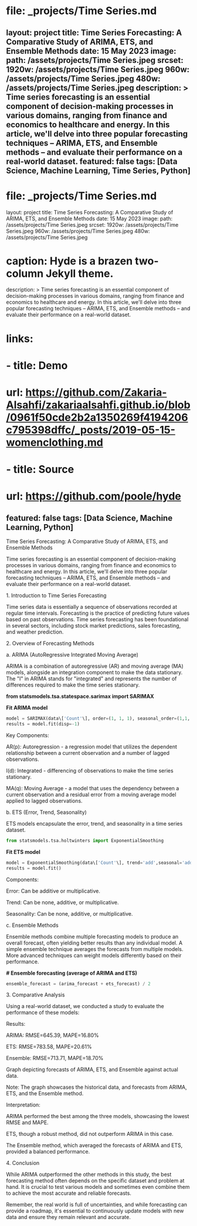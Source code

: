 
# file: _projects/Time Series.md
layout:      project
title:       Time Series Forecasting: A Comparative Study of ARIMA, ETS, and Ensemble Methods
date:        15 May 2023
image:
  path:       /assets/projects/Time Series.jpeg
  srcset:
    1920w:   /assets/projects/Time Series.jpeg
    960w:    /assets/projects/Time Series.jpeg
    480w:    /assets/projects/Time Series.jpeg
description: >
              Time series forecasting is an essential component of decision-making processes in various domains, ranging from finance and economics to healthcare and energy. 
              In this article, we'll delve into three popular forecasting techniques – ARIMA, ETS, and Ensemble methods – and evaluate their performance on a real-world dataset.
featured:    false
tags: [Data Science, Machine Learning, Time Series, Python]
---
# file: _projects/Time Series.md
layout:      project
title:       Time Series Forecasting: A Comparative Study of ARIMA, ETS, and Ensemble Methods
date:        15 May 2023
image:
  path:       /assets/projects/Time Series.jpeg
  srcset:
    1920w:   /assets/projects/Time Series.jpeg
    960w:    /assets/projects/Time Series.jpeg
    480w:    /assets/projects/Time Series.jpeg
# caption:     Hyde is a brazen two-column Jekyll theme.
description: >
              Time series forecasting is an essential component of decision-making processes in various domains, ranging from finance and economics to healthcare and energy. 
              In this article, we'll delve into three popular forecasting techniques – ARIMA, ETS, and Ensemble methods – and evaluate their performance on a real-world dataset.
# links:
#  - title:   Demo
 #   url:     https://github.com/Zakaria-Alsahfi/zakariaalsahfi.github.io/blob/0961f50cde2b2a1350269f4194206c795398dffc/_posts/2019-05-15-womenclothing.md
#  - title:   Source
 #   url:     https://github.com/poole/hyde
featured:    false
tags: [Data Science, Machine Learning, Python]
---
Time Series Forecasting: A Comparative Study of ARIMA, ETS, and Ensemble
Methods

Time series forecasting is an essential component of decision-making
processes in various domains, ranging from finance and economics to
healthcare and energy. In this article, we'll delve into three popular
forecasting techniques – ARIMA, ETS, and Ensemble methods – and evaluate
their performance on a real-world dataset.

1\. Introduction to Time Series Forecasting

Time series data is essentially a sequence of observations recorded at
regular time intervals. Forecasting is the practice of predicting future
values based on past observations. Time series forecasting has been
foundational in several sectors, including stock market predictions,
sales forecasting, and weather prediction.

2\. Overview of Forecasting Methods

a\. ARIMA (AutoRegressive Integrated Moving Average)

ARIMA is a combination of autoregressive (AR) and moving average (MA)
models, alongside an integration component to make the data stationary.
The "I" in ARIMA stands for "integrated" and represents the number of
differences required to make the time series stationary.

**from statsmodels.tsa.statespace.sarimax import SARIMAX**

**Fit ARIMA model**

```Python 
model = SARIMAX(data\['Count'\], order=(1, 1, 1), seasonal_order=(1,1, 1, 2))
results = model.fit(disp=-1)
```
Key Components:

AR(p): Autoregression - a regression model that utilizes the dependent
relationship between a current observation and a number of lagged
observations.

I(d): Integrated - differencing of observations to make the time series
stationary.

MA(q): Moving Average - a model that uses the dependency between a
current observation and a residual error from a moving average model
applied to lagged observations.

b\. ETS (Error, Trend, Seasonality)

ETS models encapsulate the error, trend, and seasonality in a time
series dataset.

```Python
from statsmodels.tsa.holtwinters import ExponentialSmoothing
```
**Fit ETS model**

```Python
model = ExponentialSmoothing(data\['Count'\], trend='add',seasonal='add', seasonal_periods=12)
results = model.fit()
```
Components:

Error: Can be additive or multiplicative.

Trend: Can be none, additive, or multiplicative.

Seasonality: Can be none, additive, or multiplicative.

c\. Ensemble Methods

Ensemble methods combine multiple forecasting models to produce an
overall forecast, often yielding better results than any individual
model. A simple ensemble technique averages the forecasts from multiple
models. More advanced techniques can weight models differently based on
their performance.

**# Ensemble forecasting (average of ARIMA and ETS)**

```Python
ensemble_forecast = (arima_forecast + ets_forecast) / 2
```

3\. Comparative Analysis

Using a real-world dataset, we conducted a study to evaluate the
performance of these models:

Results:

ARIMA: RMSE=645.39, MAPE=16.80%

ETS: RMSE=783.58, MAPE=20.61%

Ensemble: RMSE=713.71, MAPE=18.70%

Graph depicting forecasts of ARIMA, ETS, and Ensemble against actual
data.

Note: The graph showcases the historical data, and forecasts from ARIMA,
ETS, and the Ensemble method.

Interpretation:

ARIMA performed the best among the three models, showcasing the lowest
RMSE and MAPE.

ETS, though a robust method, did not outperform ARIMA in this case.

The Ensemble method, which averaged the forecasts of ARIMA and ETS,
provided a balanced performance.

4\. Conclusion

While ARIMA outperformed the other methods in this study, the best
forecasting method often depends on the specific dataset and problem at
hand. It is crucial to test various models and sometimes even combine
them to achieve the most accurate and reliable forecasts.

Remember, the real world is full of uncertainties, and while forecasting
can provide a roadmap, it's essential to continuously update models with
new data and ensure they remain relevant and accurate.
